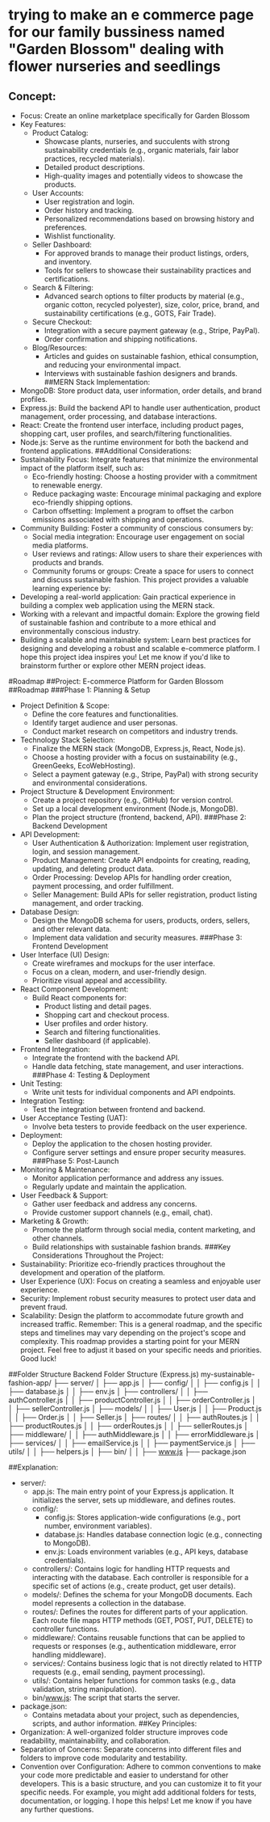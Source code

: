 # trying to make an e commerce page for our family bussiness named "Garden Blossom" dealing with flower nurseries and seedlings

## Concept:
 * Focus: Create an online marketplace specifically for Garden Blossom
 * Key Features:
   * Product Catalog:
     * Showcase plants, nurseries, and succulents with strong sustainability credentials (e.g., organic materials, fair labor practices, recycled materials).
     * Detailed product descriptions.
     * High-quality images and potentially videos to showcase the products.
   * User Accounts:
     * User registration and login.
     * Order history and tracking.
     * Personalized recommendations based on browsing history and preferences.
     * Wishlist functionality.
   * Seller Dashboard:
     * For approved brands to manage their product listings, orders, and inventory.
     * Tools for sellers to showcase their sustainability practices and certifications.
   * Search & Filtering:
     * Advanced search options to filter products by material (e.g., organic cotton, recycled polyester), size, color, price, brand, and sustainability certifications (e.g., GOTS, Fair Trade).
   * Secure Checkout:
     * Integration with a secure payment gateway (e.g., Stripe, PayPal).
     * Order confirmation and shipping notifications.
   * Blog/Resources:
     * Articles and guides on sustainable fashion, ethical consumption, and reducing your environmental impact.
     * Interviews with sustainable fashion designers and brands.
##MERN Stack Implementation:
 * MongoDB: Store product data, user information, order details, and brand profiles.
 * Express.js: Build the backend API to handle user authentication, product management, order processing, and database interactions.
 * React: Create the frontend user interface, including product pages, shopping cart, user profiles, and search/filtering functionalities.
 * Node.js: Serve as the runtime environment for both the backend and frontend applications.
##Additional Considerations:
 * Sustainability Focus: Integrate features that minimize the environmental impact of the platform itself, such as:
   * Eco-friendly hosting: Choose a hosting provider with a commitment to renewable energy.
   * Reduce packaging waste: Encourage minimal packaging and explore eco-friendly shipping options.
   * Carbon offsetting: Implement a program to offset the carbon emissions associated with shipping and operations.
 * Community Building: Foster a community of conscious consumers by:
   * Social media integration: Encourage user engagement on social media platforms.
   * User reviews and ratings: Allow users to share their experiences with products and brands.
   * Community forums or groups: Create a space for users to connect and discuss sustainable fashion.
This project provides a valuable learning experience by:
 * Developing a real-world application: Gain practical experience in building a complex web application using the MERN stack.
 * Working with a relevant and impactful domain: Explore the growing field of sustainable fashion and contribute to a more ethical and environmentally conscious industry.
 * Building a scalable and maintainable system: Learn best practices for designing and developing a robust and scalable e-commerce platform.
I hope this project idea inspires you! Let me know if you'd like to brainstorm further or explore other MERN project ideas.

#Roadmap
##Project: E-commerce Platform for Garden Blossom
##Roadmap
###Phase 1: Planning & Setup
 * Project Definition & Scope:
   * Define the core features and functionalities.
   * Identify target audience and user personas.
   * Conduct market research on competitors and industry trends.
 * Technology Stack Selection:
   * Finalize the MERN stack (MongoDB, Express.js, React, Node.js).
   * Choose a hosting provider with a focus on sustainability (e.g., GreenGeeks, EcoWebHosting).
   * Select a payment gateway (e.g., Stripe, PayPal) with strong security and environmental considerations.
 * Project Structure & Development Environment:
   * Create a project repository (e.g., GitHub) for version control.
   * Set up a local development environment (Node.js, MongoDB).
   * Plan the project structure (frontend, backend, API).
###Phase 2: Backend Development
 * API Development:
   * User Authentication & Authorization: Implement user registration, login, and session management.
   * Product Management: Create API endpoints for creating, reading, updating, and deleting product data.
   * Order Processing: Develop APIs for handling order creation, payment processing, and order fulfillment.
   * Seller Management: Build APIs for seller registration, product listing management, and order tracking.
 * Database Design:
   * Design the MongoDB schema for users, products, orders, sellers, and other relevant data.
   * Implement data validation and security measures.
###Phase 3: Frontend Development
 * User Interface (UI) Design:
   * Create wireframes and mockups for the user interface.
   * Focus on a clean, modern, and user-friendly design.
   * Prioritize visual appeal and accessibility.
 * React Component Development:
   * Build React components for:
     * Product listing and detail pages.
     * Shopping cart and checkout process.
     * User profiles and order history.
     * Search and filtering functionalities.
     * Seller dashboard (if applicable).
 * Frontend Integration:
   * Integrate the frontend with the backend API.
   * Handle data fetching, state management, and user interactions.
###Phase 4: Testing & Deployment
 * Unit Testing:
   * Write unit tests for individual components and API endpoints.
 * Integration Testing:
   * Test the integration between frontend and backend.
 * User Acceptance Testing (UAT):
   * Involve beta testers to provide feedback on the user experience.
 * Deployment:
   * Deploy the application to the chosen hosting provider.
   * Configure server settings and ensure proper security measures.
###Phase 5: Post-Launch
 * Monitoring & Maintenance:
   * Monitor application performance and address any issues.
   * Regularly update and maintain the application.
 * User Feedback & Support:
   * Gather user feedback and address any concerns.
   * Provide customer support channels (e.g., email, chat).
 * Marketing & Growth:
   * Promote the platform through social media, content marketing, and other channels.
   * Build relationships with sustainable fashion brands.
###Key Considerations Throughout the Project:
 * Sustainability: Prioritize eco-friendly practices throughout the development and operation of the platform.
 * User Experience (UX): Focus on creating a seamless and enjoyable user experience.
 * Security: Implement robust security measures to protect user data and prevent fraud.
 * Scalability: Design the platform to accommodate future growth and increased traffic.
Remember: This is a general roadmap, and the specific steps and timelines may vary depending on the project's scope and complexity.
This roadmap provides a starting point for your MERN project. Feel free to adjust it based on your specific needs and priorities. Good luck!

##Folder Structure 
Backend Folder Structure (Express.js)
my-sustainable-fashion-app/
├── server/ 
│   ├── app.js 
│   ├── config/ 
│   │   ├── config.js 
│   │   ├── database.js 
│   │   ├── env.js 
│   ├── controllers/ 
│   │   ├── authController.js 
│   │   ├── productController.js 
│   │   ├── orderController.js 
│   │   ├── sellerController.js 
│   ├── models/ 
│   │   ├── User.js 
│   │   ├── Product.js 
│   │   ├── Order.js 
│   │   ├── Seller.js 
│   ├── routes/ 
│   │   ├── authRoutes.js 
│   │   ├── productRoutes.js 
│   │   ├── orderRoutes.js 
│   │   ├── sellerRoutes.js 
│   ├── middleware/ 
│   │   ├── authMiddleware.js 
│   │   ├── errorMiddleware.js 
│   ├── services/ 
│   │   ├── emailService.js 
│   │   ├── paymentService.js 
│   ├── utils/ 
│   │   ├── helpers.js 
│   ├── bin/ 
│   │   ├── www.js 
├── package.json 

##Explanation:
 * server/:
   * app.js: The main entry point of your Express.js application. It initializes the server, sets up middleware, and defines routes.
   * config/:
     * config.js: Stores application-wide configurations (e.g., port number, environment variables).
     * database.js: Handles database connection logic (e.g., connecting to MongoDB).
     * env.js: Loads environment variables (e.g., API keys, database credentials).
   * controllers/: Contains logic for handling HTTP requests and interacting with the database. Each controller is responsible for a specific set of actions (e.g., create product, get user details).
   * models/: Defines the schema for your MongoDB documents. Each model represents a collection in the database.
   * routes/: Defines the routes for different parts of your application. Each route file maps HTTP methods (GET, POST, PUT, DELETE) to controller functions.
   * middleware/: Contains reusable functions that can be applied to requests or responses (e.g., authentication middleware, error handling middleware).
   * services/: Contains business logic that is not directly related to HTTP requests (e.g., email sending, payment processing).
   * utils/: Contains helper functions for common tasks (e.g., data validation, string manipulation).
   * bin/www.js: The script that starts the server.
 * package.json:
   * Contains metadata about your project, such as dependencies, scripts, and author information.
##Key Principles:
 * Organization: A well-organized folder structure improves code readability, maintainability, and collaboration.
 * Separation of Concerns: Separate concerns into different files and folders to improve code modularity and testability.
 * Convention over Configuration: Adhere to common conventions to make your code more predictable and easier to understand for other developers.
This is a basic structure, and you can customize it to fit your specific needs. For example, you might add additional folders for tests, documentation, or logging.
I hope this helps! Let me know if you have any further questions.
